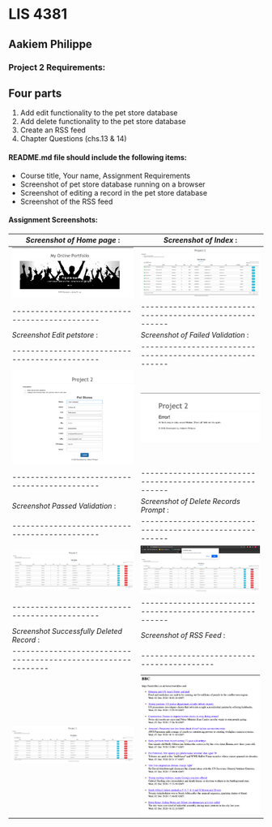 # LIS 4381

## Aakiem Philippe

### Project 2 Requirements:

## Four parts

1. Add edit functionality to the pet store database
2. Add delete functionality to the pet store database
3. Create an RSS feed
4. Chapter Questions (chs.13 & 14)

#### README.md file should include the following items:

* Course title, Your name, Assignment Requirements
* Screenshot of pet store database running on a browser
* Screenshot of editing a record in the pet store database
* Screenshot of the RSS feed

#### Assignment Screenshots:

| *Screenshot of Home page* :                 | *Screenshot of Index* :                                |
|---------------------------------------------|--------------------------------------------------------|
| ![Home Page Screenshot](img/home.png)   | ![Index Screenshot](img/index.png)                    |
|---------------------------------------------|--------------------------------------------------------|
| *Screenshot Edit petstore* :                | *Screenshot of Failed Validation* :                    |
|---------------------------------------------|--------------------------------------------------------|
| ![Edit petstore Screenshot](img/update.png)   | ![Failed Validation Screenshot](img/error.png)            |
|---------------------------------------------|--------------------------------------------------------|
| *Screenshot Passed Validation* :            | *Screenshot of Delete Records Prompt* :                |
|---------------------------------------------|--------------------------------------------------------|
| ![Passed Validation Screenshot](img/passed.png) | ![Delete Records Prompt Screenshot](img/prompt.png)    |
|---------------------------------------------|--------------------------------------------------------|
| *Screenshot Successfully Deleted Record* :                 | *Screenshot of RSS Feed* :              |
|------------------------------------------------------------|-----------------------------------------|
| ![Successfully Deleted Record Screenshot](img/delete.png) | ![RSS Feed Screenshot](img/rss.png) |
